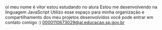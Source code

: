 oi meu nome é vitor
estou estudando no alura
Estou me desenvolvendo na linguagem JavaScript
Utilizo esse espaço para minha organização e compartilhamento dos meu projetos desenvolvidos
você pode entrar em contato comigo :)
0000110673029@al.educacao.sp.gov.br
